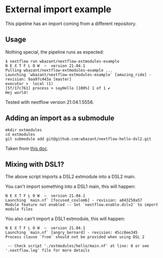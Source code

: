 # External import example

This pipeline has an import coming from a different repository.

## Usage 
Nothing special, the pipeline runs as expected:

```
$ nextflow run wbazant/nextflow-extmodules-example
N E X T F L O W  ~  version 21.04.1
Pulling wbazant/nextflow-extmodules-example ...
Launching `wbazant/nextflow-extmodules-example` [amazing_ride] - revision: 9aa97c443a [master]
executor >  local (1)
[5f/17c761] process > sayHello [100%] 1 of 1 ✔
Hej world!
```

Tested with nextflow version 21.04.1.5556.


## Adding an import as a submodule

```
mkdir extmodules
cd extmodules
git submodule add git@github.com:wbazant/nextflow-hello-dsl2.git
```

Taken from [this doc](https://git-scm.com/book/en/v2/Git-Tools-Submodules).


## Mixing with DSL1?
The above script imports a DSL2 extmodule into a DSL2 main.

You can't import something into a DSL1 main, this will happen:
```
N E X T F L O W  ~  version 21.04.1
Launching `main.nf` [focused_coulomb] - revision: a843258a57
Module feature not enabled -- Set `nextflow.enable.dsl=2` to import module files
```

You also can't import a DSL1 extmodule, this will happen:
```
N E X T F L O W  ~  version 21.04.1
Launching `main.nf` [angry_bernard] - revision: 45cc8ee345
Process clause `from` should not be provided when using DSL 2

 -- Check script './extmodules/hello/main.nf' at line: 8 or see '.nextflow.log' file for more details
```


